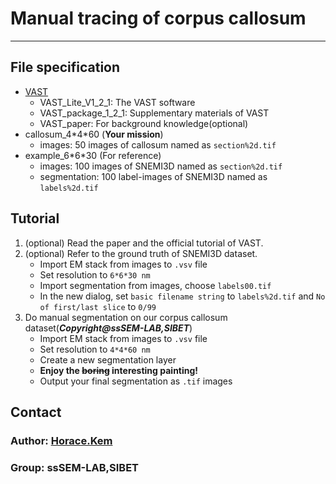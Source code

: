 # Manual tracing of corpus callosum
---
## File specification
+ [VAST](https://software.rc.fas.harvard.edu/lichtman/vast/)
    - VAST_Lite\_V1\_2\_1: The VAST software
    - VAST\_package\_1\_2\_1: Supplementary materials of VAST
    - VAST_paper: For background knowledge(optional)
+ callosum_4\*4\*60 (**Your mission**)
    - images: 50 images of callosum named as `section%2d.tif`
+ example_6\*6\*30 (For reference)
    - images: 100 images of SNEMI3D named as `section%2d.tif`
    - segmentation: 100 label-images of SNEMI3D named as `labels%2d.tif`
## Tutorial
1. (optional) Read the paper and the official tutorial of VAST.
2. (optional) Refer to the ground truth of SNEMI3D dataset.
	- Import EM stack from images to `.vsv` file
	- Set resolution to `6*6*30 nm `
	- Import segmentation from images, choose `labels00.tif`
	- In the new dialog, set `basic filename string` to `labels%2d.tif` and `No of first/last slice` to `0/99`
3. Do manual segmentation on our corpus callosum dataset(***Copyright@ssSEM-LAB,SIBET***)
	- Import EM stack from images to `.vsv` file
	- Set resolution to `4*4*60 nm`
	- Create a new segmentation layer
	- **Enjoy the <del>boring</del> interesting painting!**
	- Output your final segmentation as `.tif` images

## Contact
### Author: [Horace.Kem](https://github.com/HoraceKem)
### Group: ssSEM-LAB,SIBET
